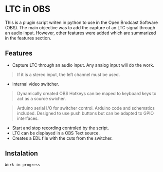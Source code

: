 # LTC in OBS

This is a plugin script writen in python to use in the Open Brodcast Software (OBS). The main objective was to add the capture of an LTC signal through an audio input. However, other features were added which are summarized in the features section.
## Features
- Capture LTC through an audio input. Any analog input will do the work.
> If it is a stereo input, the left channel must be used.
- Internal video switcher.
> Dynamically created OBS Hotkeys can be maped to keyboard keys to act as a source swicher.

> Arduino serial I/O for switcher control. Arduino code and schematics included. Designed to use push buttons but can be adapted to GPIO interfaces.

- Start and stop recording controled by the script.
- LTC can be displayed in a OBS Text source.
- Creates a EDL file with the cuts from the switcher.

## Instalation
```
Work in progress
```